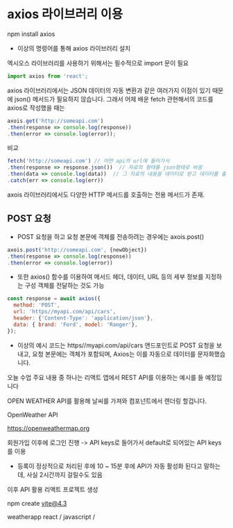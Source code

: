 # axios 라이브러리 이용

npm install axios
- 이상의 명령어를 통해 axios 라이브러리 설치

엑시오스 라이브러리를 사용하기 위해서는 필수적으로 import 문이 필요
```jsx
import axios from 'react';
```

axios 라이브러리에서는 JSON 데이터의 자동 변환과 같은 여러가지 이점이 있기 때문에 json() 메서드가 필요하지 않습니다. 그래서 어제 배운 fetch 관현해서의 코드를 axios로 작성했을 때는
```jsx
axois.get('http://someapi.com')
.then(response => console.log(response))
.then(error => console.log(error));
```

비교
```js
fetch('http://someapi.com') // 어떤 api의 url에 들어가서
.then(response => response.json())  // 자료의 형태를 json형태로 바꿈
.then(data => console.log(data))  // 그 자료의 내용을 데이터로 받고 데이터를 출력
.catch(err => console.log(err))
```

axois 라이브러리에서도 다양한 HTTP 메서드를 호출하는 전용 메서드가 존재.

## POST 요청

- POST 요청을 하고 요청 본문에 객체를 전송하려는 경우에는 axois.post()

```jsx
axois.post('http://someapi.com', {newObject})
.then(response => console.log(response))
.then(error => console.log(error))
```

- 또한 axios() 함수를 이용하여 메서드 헤더, 데이터, URL 등의 세부 정보를 지정하는 구성 객체를 전달하는 것도 가능

```jsx
const response = await axios({
  method: 'POST',
  url: 'https//myapi.com/api/cars',
  header: {'Content-Type': 'application/json'},
  data: { brand: 'Ford', model: 'Ranger'},
});
```

- 이상의 예시 코드는 https//myapi.com/api/cars 앤드포인트로 POST 요청을 보내고, 요청 본문에는 객체가 포함되며, Axios는 이를 자동으로 데이터를 문자화했습니다.

오늘 수업 주요 내용 중 하나는
리액트 앱에서 REST API를 이용하는 예시를 들 예정입니다

OPEN WEATHER API를 활용해 날씨를 가져와 컴포넌트에서 렌더링 할겁니다.

OpenWeather API

https://openweathermap.org

회원가입 이후에 로그인 진행 -> API keys로 들어가서 default로 되어있는 API keys를 이용

* 등록이 정상적으로 처리된 후에 10 ~ 15분 후에 API가 자동 활성화 된다고 말하는데, 사실 2시간까지 걸릴수도 있음

이후 API 활용 리액트 프로젝트 생성

npm create vite@4.3

weatherapp
react / javascript / 
